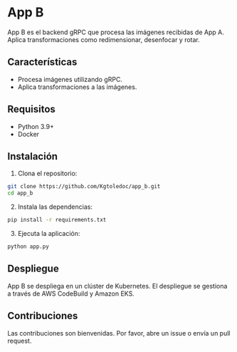 
# App B

App B es el backend gRPC que procesa las imágenes recibidas de App A. Aplica transformaciones como redimensionar, desenfocar y rotar.

## Características

- Procesa imágenes utilizando gRPC.
- Aplica transformaciones a las imágenes.

## Requisitos

- Python 3.9+
- Docker

## Instalación

1. Clona el repositorio:
```bash
git clone https://github.com/Kgtoledoc/app_b.git
cd app_b

```
   
2. Instala las dependencias:
```bash
pip install -r requirements.txt

```
   

3. Ejecuta la aplicación:
```bash
python app.py

```
## Despliegue
App B se despliega en un clúster de Kubernetes. El despliegue se gestiona a través de AWS CodeBuild y Amazon EKS.

## Contribuciones
Las contribuciones son bienvenidas. Por favor, abre un issue o envía un pull request.